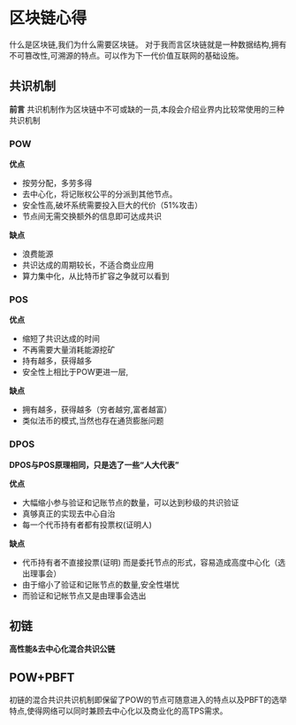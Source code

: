 # 区块链心得
什么是区块链,我们为什么需要区块链。
对于我而言区块链就是一种数据结构,拥有不可篡改性,可溯源的特点。可以作为下一代价值互联网的基础设施。


## 共识机制
**前言**
共识机制作为区块链中不可或缺的一员,本段会介绍业界内比较常使用的三种共识机制
### POW

**优点**

* 按劳分配，多劳多得
* 去中心化，将记账权公平的分派到其他节点。
* 安全性高,破坏系统需要投入巨大的代价（51%攻击）
* 节点间无需交换额外的信息即可达成共识
 
**缺点**

* 浪费能源
* 共识达成的周期较长，不适合商业应用
* 算力集中化，从比特币扩容之争就可以看到


### POS
**优点**
* 缩短了共识达成的时间
* 不再需要大量消耗能源挖矿
* 持有越多，获得越多
* 安全性上相比于POW更进一层,

**缺点**
* 拥有越多，获得越多（穷者越穷,富者越富）
* 类似法币的模式,当然也存在通货膨胀问题

### DPOS

**DPOS与POS原理相同，只是选了一些“人大代表”**

**优点**

* 大幅缩小参与验证和记账节点的数量，可以达到秒级的共识验证 
* 真够真正的实现去中心自治
* 每一个代币持有者都有投票权(证明人)


**缺点**

* 代币持有者不直接投票(证明) 而是委托节点的形式，容易造成高度中心化（选出理事会）
* 由于缩小了验证和记账节点的数量,安全性堪忧
* 而验证和记帐节点又是由理事会选出

## 初链
**高性能&去中心化混合共识公链**

## POW+PBFT 
初链的混合共识共识机制即保留了POW的节点可随意进入的特点以及PBFT的选举特点,使得网络可以同时兼顾去中心化以及商业化的高TPS需求。



